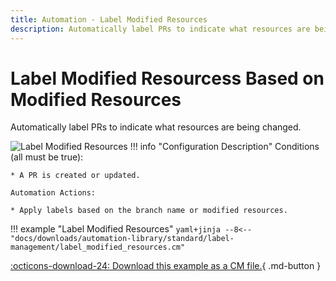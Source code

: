 ```yaml
---
title: Automation - Label Modified Resources
description: Automatically label PRs to indicate what resources are being changed.
---
```

# Label Modified Resourcess Based on Modified Resources
<!-- --8<-- [start:example]-->
Automatically label PRs to indicate what resources are being changed.

![Label Modified Resources](/automations/standard/label-management/label-modified-resources/label-modified-resources.png)
!!! info "Configuration Description"
    Conditions (all must be true):

    * A PR is created or updated.

    Automation Actions:

    * Apply labels based on the branch name or modified resources.

!!! example "Label Modified Resources"
    ```yaml+jinja
    --8<-- "docs/downloads/automation-library/standard/label-management/label_modified_resources.cm"
    ```
    <div class="result" markdown>
      <span>
      [:octicons-download-24: Download this example as a CM file.](/downloads/automation-library/standard/label-management/label_modified_resources.cm){ .md-button }
      </span>
    </div>

<!-- --8<-- [end:example]-->
